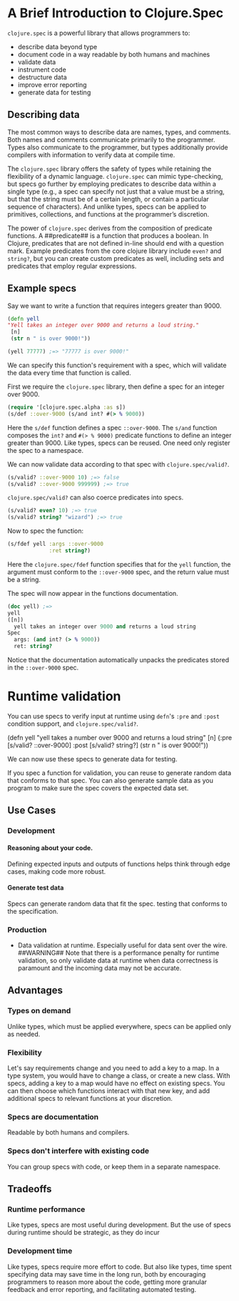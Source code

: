 # A Brief Introduction to Clojure.Spec

`clojure.spec` is a powerful library that allows programmers to:

- describe data beyond type
- document code in a way readable by both humans and machines
- validate data
- instrument code
- destructure data
- improve error reporting
- generate data for testing

## Describing data

The most common ways to describe data are names, types, and comments. Both names and comments communicate primarily to the programmer. Types also communicate to the programmer, but types additionally provide compilers with information to verify data at compile time.

The `clojure.spec` library offers the safety of types while retaining the flexibility of a dynamic language. `clojure.spec` can mimic type-checking, but specs go further by employing predicates to describe data within a single type (e.g., a spec can specify not just that a value must be a string, but that the string must be of a certain length, or contain a particular sequence of characters). And unlike types, specs can be applied to primitives, collections, and functions at the programmer’s discretion.

The power of `clojure.spec` derives from the composition of predicate functions. A ##predicate## is a function that produces a boolean. In Clojure, predicates that are not defined in-line should end with a question mark. Example predicates from the core clojure library include `even?` and `string?`, but you can create custom predicates as well, including sets and predicates that employ regular expressions.

## Example specs
Say we want to write a function that requires integers greater than 9000. 

```clojure
(defn yell 
"Yell takes an integer over 9000 and returns a loud string."
 [n]
 (str n " is over 9000!"))

(yell 77777) ;=> "77777 is over 9000!"
```

We can specify this function's requirement with a spec, which will validate the data every time that function is called.

First we require the `clojure.spec` library, then define a spec for an integer over 9000.

```clojure 
(require '[clojure.spec.alpha :as s])
(s/def ::over-9000 (s/and int? #(> % 9000))
```

Here the `s/def` function defines a spec `::over-9000`. The `s/and` function composes the `int?` and `#(> % 9000)` predicate functions to define an integer greater than 9000. Like types, specs can be reused. One need only register the spec to a namespace.

We can now validate data according to that spec with `clojure.spec/valid?`.

```clojure
(s/valid? ::over-9000 10) ;=> false
(s/valid? ::over-9000 999999) ;=> true
```

`clojure.spec/valid?` can also coerce predicates into specs.
```clojure
(s/valid? even? 10) ;=> true
(s/valid? string? "wizard") ;=> true
```

Now to spec the function:

```clojure
(s/fdef yell :args ::over-9000
             :ret string?)
```

Here the `clojure.spec/fdef` function specifies that for the `yell` function, the argument must conform to the `::over-9000` spec, and the return value must be a string.

The spec will now appear in the functions documentation.

```clojure
(doc yell) ;=>
yell
([n])
  yell takes an integer over 9000 and returns a loud string
Spec
  args: (and int? (> % 9000))
  ret: string?
```

Notice that the documentation automatically unpacks the predicates stored in the `::over-9000` spec.

# Runtime validation
You can use specs to verify input at runtime using `defn`'s `:pre` and `:post` condition support, and `clojure.spec/valid?`.

(defn yell
  "yell takes a number over 9000 and returns a loud string"
  [n]
  {:pre [s/valid? ::over-9000]
   :post [s/valid? string?]
  (str n " is over 9000!"))


We can now use these specs to generate data for testing.

If you spec a function for validation, you can reuse to generate random data that conforms to that spec. You can also generate sample data as you program to make sure the spec covers the expected data set.


## Use Cases
### Development
#### Reasoning about your code.
Defining expected inputs and outputs of functions helps think through edge cases, making code more robust.
#### Generate test data
Specs can generate random data that fit the spec.
testing that conforms to the specification.

### Production
- Data validation at runtime. Especially useful for data sent over the wire. 
##WARNING## Note that there is a performance penalty for runtime validation, so only validate data at runtime when data correctness is paramount and the incoming data may not be accurate.


## Advantages
### Types on demand
Unlike types, which must be applied everywhere, specs can be applied only as needed.
### Flexibility
Let's say requirements change and you need to add a key to a map. In a type system, you would have to change a class, or create a new class. With specs, adding a key to a map would have no effect on existing specs. You can then choose which functions interact with that new key, and add additional specs to relevant functions at your discretion.
### Specs are documentation
Readable by both humans and compilers.
### Specs don't interfere with existing code
You can group specs with code, or keep them in a separate namespace.

## Tradeoffs
### Runtime performance
Like types, specs are most useful during development. But the use of specs during runtime should be strategic, as they do incur 
### Development time
Like types, specs require more effort to code. But also like types, time spent specifying data may save time in the long run, both by encouraging programmers to reason more about the code, getting more granular feedback and error reporting, and facilitating automated testing.
